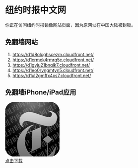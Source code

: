 <h1>纽约时报中文网</h1>
<p>你正在访问纽约时报镜像网站页面，因为原网址在中国大陆被封锁。</p>
<h2>免翻墙网站</h2>
<ol>
<li><a href="https://d1d8olcghscezm.cloudfront.net/" target="1">https://d1d8olcghscezm.cloudfront.net/</a></li>
<li><a href="https://d1crmek4rmrq5c.cloudfront.net/" target="2">https://d1crmek4rmrq5c.cloudfront.net/</a></li>
<li><a href="https://d1gvju21bnqlk7.cloudfront.net/" target="3">https://d1gvju21bnqlk7.cloudfront.net/</a></li>
<li><a href="https://d1eo0ryngmtyn5.cloudfront.net/" target="4">https://d1eo0ryngmtyn5.cloudfront.net/</a></li>
<li><a href="https://d1ul2gmffx4xs7.cloudfront.net/" target="5">https://d1ul2gmffx4xs7.cloudfront.net/</a></li>
</ol>
<h2>免翻墙iPhone/iPad应用</h2>
<p>
	<a href="https://itunes.apple.com/cn/app/niu-yue-shi-bao-zhong-wen-wang/id807498298?mt=8">
		<img src="icon175x175.jpeg" />
		<br/>点击下载
	</a>
</p>